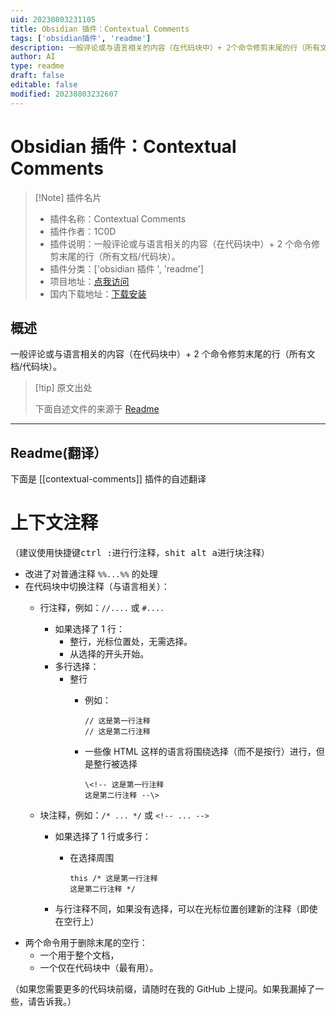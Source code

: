 ```yaml
---
uid: 20230803231105
title: Obsidian 插件：Contextual Comments
tags: ['obsidian插件', 'readme']
description: 一般评论或与语言相关的内容（在代码块中）+ 2个命令修剪末尾的行（所有文档/代码块）。
author: AI
type: readme
draft: false
editable: false
modified: 20230803232607
---
```


# Obsidian 插件：Contextual Comments

> [!Note] 插件名片
> - 插件名称：Contextual Comments
> - 插件作者：1C0D
> - 插件说明：一般评论或与语言相关的内容（在代码块中）+ 2 个命令修剪末尾的行（所有文档/代码块）。
> - 插件分类：['obsidian 插件 ', 'readme']
> - 项目地址：[点我访问](https://github.com/1C0D/Obsidian-Contextual-Comments)
> - 国内下载地址：[下载安装](https://pkmer.cn/products/plugin/pluginMarket/?contextual-comments)

## 概述

一般评论或与语言相关的内容（在代码块中）+ 2 个命令修剪末尾的行（所有文档/代码块）。

> [!tip] 原文出处
>
>下面自述文件的来源于 [Readme](https://ghproxy.net/https://raw.githubusercontent.com/1C0D/Obsidian-Contextual-Comments/master/README.md)
>

---

## Readme(翻译）

下面是 [[contextual-comments]] 插件的自述翻译

# 上下文注释

（建议使用快捷键<kbd>ctrl :</kbd>进行行注释，<kbd>shit alt a</kbd>进行块注释）

- 改进了对普通注释 `%%...%%` 的处理
- 在代码块中切换注释（与语言相关）：
  - 行注释，例如：`//....` 或 `#....`
      - 如果选择了 1 行：
        - 整行，光标位置处，无需选择。
        - 从选择的开头开始。
      - 多行选择：
        - 整行
          - 例如：

            ```   
            // 这是第一行注释  
            // 这是第二行注释
            ```

          - 一些像 HTML 这样的语言将围绕选择（而不是按行）进行，但是整行被选择

              ```
              \<!-- 这是第一行注释       
              这是第二行注释 --\>
              ``` 

  - 块注释，例如：`/* ... */` 或 `<!-- ... -->`
    - 如果选择了 1 行或多行：
      - 在选择周围

          ```
          this /* 这是第一行注释      
          这是第二行注释 */
          ```

    - 与行注释不同，如果没有选择，可以在光标位置创建新的注释（即使在空行上）
<!-- -->
- 两个命令用于删除末尾的空行：
  - 一个用于整个文档，
  - 一个仅在代码块中（最有用）。

（如果您需要更多的代码块前缀，请随时在我的 GitHub 上提问。如果我漏掉了一些，请告诉我。）
